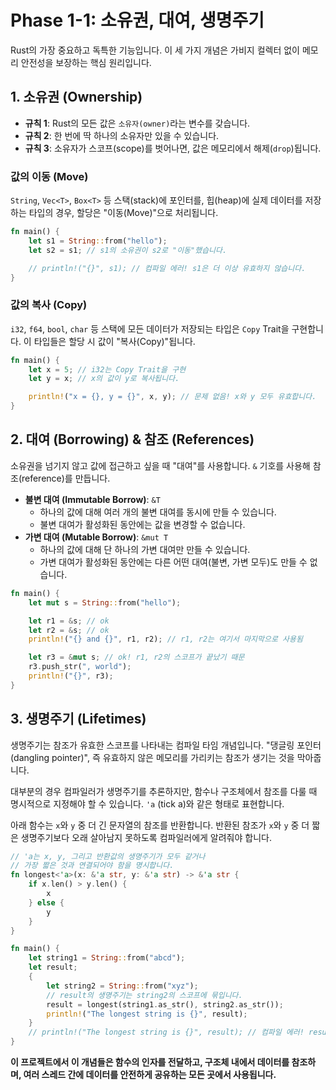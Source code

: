 # Phase 1-1: 소유권, 대여, 생명주기

Rust의 가장 중요하고 독특한 기능입니다. 이 세 가지 개념은 가비지 컬렉터 없이 메모리 안전성을 보장하는 핵심 원리입니다.

## 1. 소유권 (Ownership)

-   **규칙 1**: Rust의 모든 값은 `소유자(owner)`라는 변수를 갖습니다.
-   **규칙 2**: 한 번에 딱 하나의 소유자만 있을 수 있습니다.
-   **규칙 3**: 소유자가 스코프(scope)를 벗어나면, 값은 메모리에서 해제(`drop`)됩니다.

### 값의 이동 (Move)

`String`, `Vec<T>`, `Box<T>` 등 스택(stack)에 포인터를, 힙(heap)에 실제 데이터를 저장하는 타입의 경우, 할당은 "이동(Move)"으로 처리됩니다.

```rust
fn main() {
    let s1 = String::from("hello");
    let s2 = s1; // s1의 소유권이 s2로 "이동"했습니다.

    // println!("{}", s1); // 컴파일 에러! s1은 더 이상 유효하지 않습니다.
}
```

### 값의 복사 (Copy)

`i32`, `f64`, `bool`, `char` 등 스택에 모든 데이터가 저장되는 타입은 `Copy` Trait을 구현합니다. 이 타입들은 할당 시 값이 "복사(Copy)"됩니다.

```rust
fn main() {
    let x = 5; // i32는 Copy Trait을 구현
    let y = x; // x의 값이 y로 복사됩니다.

    println!("x = {}, y = {}", x, y); // 문제 없음! x와 y 모두 유효합니다.
}
```

## 2. 대여 (Borrowing) & 참조 (References)

소유권을 넘기지 않고 값에 접근하고 싶을 때 "대여"를 사용합니다. `&` 기호를 사용해 참조(reference)를 만듭니다.

-   **불변 대여 (Immutable Borrow)**: `&T`
    -   하나의 값에 대해 여러 개의 불변 대여를 동시에 만들 수 있습니다.
    -   불변 대여가 활성화된 동안에는 값을 변경할 수 없습니다.
-   **가변 대여 (Mutable Borrow)**: `&mut T`
    -   하나의 값에 대해 단 하나의 가변 대여만 만들 수 있습니다.
    -   가변 대여가 활성화된 동안에는 다른 어떤 대여(불변, 가변 모두)도 만들 수 없습니다.

```rust
fn main() {
    let mut s = String::from("hello");

    let r1 = &s; // ok
    let r2 = &s; // ok
    println!("{} and {}", r1, r2); // r1, r2는 여기서 마지막으로 사용됨

    let r3 = &mut s; // ok! r1, r2의 스코프가 끝났기 때문
    r3.push_str(", world");
    println!("{}", r3);
}
```

## 3. 생명주기 (Lifetimes)

생명주기는 참조가 유효한 스코프를 나타내는 컴파일 타임 개념입니다. "댕글링 포인터(dangling pointer)", 즉 유효하지 않은 메모리를 가리키는 참조가 생기는 것을 막아줍니다.

대부분의 경우 컴파일러가 생명주기를 추론하지만, 함수나 구조체에서 참조를 다룰 때 명시적으로 지정해야 할 수 있습니다. `'a` (tick a)와 같은 형태로 표현합니다.

아래 함수는 `x`와 `y` 중 더 긴 문자열의 참조를 반환합니다. 반환된 참조가 `x`와 `y` 중 더 짧은 생명주기보다 오래 살아남지 못하도록 컴파일러에게 알려줘야 합니다.

```rust
// 'a는 x, y, 그리고 반환값의 생명주기가 모두 같거나
// 가장 짧은 것과 연결되어야 함을 명시합니다.
fn longest<'a>(x: &'a str, y: &'a str) -> &'a str {
    if x.len() > y.len() {
        x
    } else {
        y
    }
}

fn main() {
    let string1 = String::from("abcd");
    let result;
    {
        let string2 = String::from("xyz");
        // result의 생명주기는 string2의 스코프에 묶입니다.
        result = longest(string1.as_str(), string2.as_str());
        println!("The longest string is {}", result);
    }
    // println!("The longest string is {}", result); // 컴파일 에러! result가 참조하던 string2가 해제됨
}
```

**이 프로젝트에서 이 개념들은 함수의 인자를 전달하고, 구조체 내에서 데이터를 참조하며, 여러 스레드 간에 데이터를 안전하게 공유하는 모든 곳에서 사용됩니다.**
